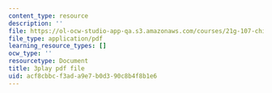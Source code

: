 ```yaml
---
content_type: resource
description: ''
file: https://ol-ocw-studio-app-qa.s3.amazonaws.com/courses/21g-107-chinese-i-streamlined-fall-2014/acf8cbbcf3ada9e7b0d390c8b4f8b1e6_M_gQolc3clM.pdf
file_type: application/pdf
learning_resource_types: []
ocw_type: ''
resourcetype: Document
title: 3play pdf file
uid: acf8cbbc-f3ad-a9e7-b0d3-90c8b4f8b1e6
---
```

